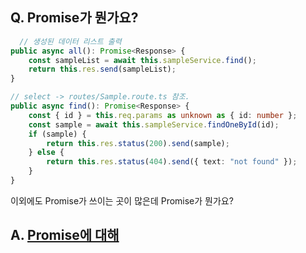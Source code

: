 ## Q. Promise가 뭔가요?
```typescript
  // 생성된 데이터 리스트 출력
public async all(): Promise<Response> {
    const sampleList = await this.sampleService.find();
    return this.res.send(sampleList);
}

// select -> routes/Sample.route.ts 참조.
public async find(): Promise<Response> {
    const { id } = this.req.params as unknown as { id: number };
    const sample = await this.sampleService.findOneById(id);
    if (sample) {
        return this.res.status(200).send(sample);
    } else {
        return this.res.status(404).send({ text: "not found" });
    }
}
```
이외에도 Promise가 쓰이는 곳이 많은데 Promise가 뭔가요?

## A. [Promise에 대해](https://joshua1988.github.io/web-development/javascript/promise-for-beginners/)
